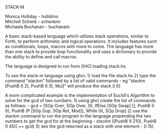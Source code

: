STACK-M  

Monica Holliday - hollidmo  
Mitchell Schenk - schenkmi  
Michaela Buchanan - buchanam  

A basic stack-based language which utilizes stack operations, similar to Forth, to perform arithmetic and logical operations. It includes features such as conditionals, loops, macros with more to come. The language has more than one stack to provide loop functionality and
uses a dictionary to provide the ability to define and call macros.

The language is designed to run from GHCI loading stack.hs.

To use the stack-m language using ghci:
    1) load the file stack.hs
    2) type the command "stackm" followed by a list of valid commands
        - eg "stackm [PushB (I 2), PushB (I 3), Mul]" will produce the stack [I 6]

A more complicated example is the implementation of Euclid's Algorithm to solve for the gcd of two numbers.
    1) using ghci create the list of commands as follows:
        - gcd = [SOp Over, SOp Over, Gt, IfElse [SOp Swap] [], PushB (I 0), PushB (P [SOp Dup, SOp Rot, Mod]), While Gt, SOp Drop]
    2) use the stackm command to run the program in the language prepending the two numbers to get the gcd for at the beginning
        - stackm ([PushB (I 210), PushB (I 45)] ++ gcd)
    3) see the gcd returned as a stack with one element
        - [I 15]
